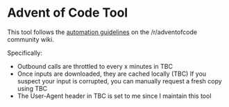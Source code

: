 # Advent of Code Tool

This tool follows the
[automation guidelines](https://www.reddit.com/r/adventofcode/wiki/faqs/automation)
on the /r/adventofcode community wiki.

Specifically:

- Outbound calls are throttled to every x minutes in TBC
- Once inputs are downloaded, they are cached locally (TBC) If you suspect your
  input is corrupted, you can manually request a fresh copy using TBC
- The User-Agent header in TBC is set to me since I maintain this tool
